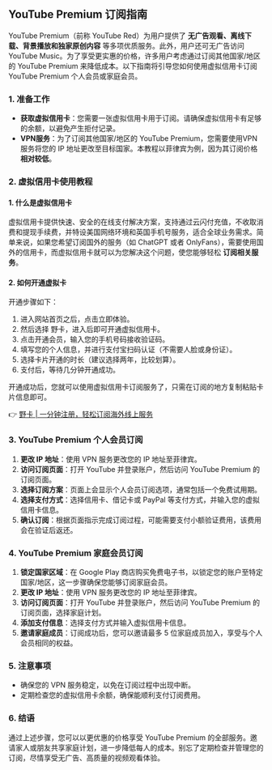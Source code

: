 ## YouTube Premium 订阅指南

YouTube Premium（前称 YouTube Red）为用户提供了 **无广告观看、离线下载、背景播放和独家原创内容** 等多项优质服务。此外，用户还可无广告访问 YouTube Music。为了享受更实惠的价格，许多用户考虑通过订阅其他国家/地区的 YouTube Premium 来降低成本。以下指南将引导您如何使用虚拟信用卡订阅 YouTube Premium 个人会员或家庭会员。

### 1. 准备工作

- **获取虚拟信用卡**：您需要一张虚拟信用卡用于订阅。请确保虚拟信用卡有足够的余额，以避免产生拒付记录。
- **VPN服务**：为了订阅其他国家/地区的 YouTube Premium，您需要使用VPN服务将您的 IP 地址更改至目标国家。本教程以菲律宾为例，因为其订阅价格 **相对较低**。

### 2. 虚拟信用卡使用教程

#### 1. 什么是虚拟信用卡

虚拟信用卡提供快速、安全的在线支付解决方案，支持通过云闪付充值，不收取消费和提现手续费，并特设美国网络环境和英国手机号服务，适合全球业务需求。简单来说，如果您希望订阅国外的服务（如 ChatGPT 或者 OnlyFans），需要使用国外的信用卡，而虚拟信用卡就可以为您解决这个问题，使您能够轻松 **订阅相关服务**。

#### 2. 如何开通虚拟卡

开通步骤如下：

1. 进入网站首页之后，点击立即体验。
2. 然后选择 野卡，进入后即可开通虚拟信用卡。
3. 点击开通会员，输入您的手机号码接收验证码。
4. 填写您的个人信息，并进行支付宝扫码认证（不需要人脸或身份证）。
5. 选择卡片开通的时长（建议选择两年，比较划算）。 
6. 支付后，等待几分钟开通成功。

开通成功后，您就可以使用虚拟信用卡订阅服务了，只需在订阅的地方复制粘贴卡片信息即可。

👉 [野卡 | 一分钟注册，轻松订阅海外线上服务](https://bit.ly/bewildcard)

### 3. YouTube Premium 个人会员订阅

1. **更改 IP 地址**：使用 VPN 服务更改您的 IP 地址至菲律宾。
2. **访问订阅页面**：打开 YouTube 并登录账户，然后访问 YouTube Premium 的订阅页面。
3. **选择订阅方案**：页面上会显示个人会员订阅选项，通常包括一个免费试用期。
4. **选择支付方式**：选择信用卡、借记卡或 PayPal 等支付方式，并输入您的虚拟信用卡信息。
5. **确认订阅**：根据页面指示完成订阅过程，可能需要支付小额验证费用，该费用会在验证后返还。

### 4. YouTube Premium 家庭会员订阅

1. **锁定国家区域**：在 Google Play 商店购买免费电子书，以锁定您的账户至特定国家/地区，这一步骤确保您能够订阅家庭会员。
2. **更改 IP 地址**：使用 VPN 服务更改您的 IP 地址至菲律宾。
3. **访问订阅页面**：打开 YouTube 并登录账户，然后访问 YouTube Premium 的订阅页面，选择家庭计划。
4. **添加支付信息**：选择支付方式并输入虚拟信用卡信息。
5. **邀请家庭成员**：订阅成功后，您可以邀请最多 5 位家庭成员加入，享受与个人会员相同的权益。

### 5. 注意事项

- 确保您的 VPN 服务稳定，以免在订阅过程中出现中断。
- 定期检查您的虚拟信用卡余额，确保能顺利支付订阅费用。

### 6. 结语

通过上述步骤，您可以以更优惠的价格享受 YouTube Premium 的全部服务。邀请家人或朋友共享家庭计划，进一步降低每人的成本。别忘了定期检查并管理您的订阅，尽情享受无广告、高质量的视频观看体验。
